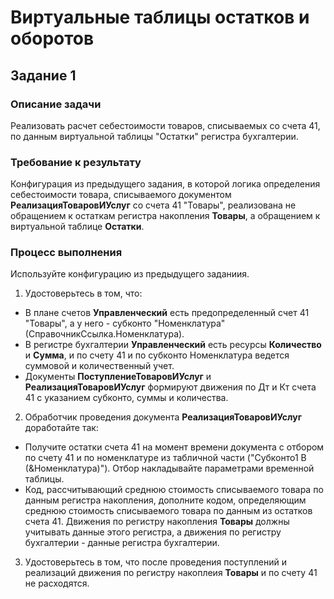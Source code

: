 # Виртуальные таблицы остатков и оборотов

## Задание 1

### Описание задачи

Реализовать расчет себестоимости товаров, списываемых со счета 41, по данным виртуальной таблицы "Остатки" регистра бухгалтерии.

### Требование к результату

Конфигурация из предыдущего задания, в которой логика определения себестоимости товара, списываемого документом **РеализацияТоваровИУслуг** со счета 41 "Товары", реализована не обращением к остаткам регистра накопления **Товары**, а обращением к виртуальной таблице **Остатки**.

### Процесс выполнения

Используйте конфигурацию из предыдущего заданиия.

1. Удостоверьтесь в том, что:

* В плане счетов **Управленческий** есть предопределенный счет 41 "Товары", а у него - субконто "Номенклатура" (СправочникСсылка.Номенклатура).
* В регистре бухгалтерии **Управленческий** есть ресурсы **Количество** и **Сумма**, и по счету 41 и по субконто Номенклатура ведется суммовой и количественный учет.
* Документы **ПоступлениеТоваровИУслуг** и **РеализацияТоваровИУслуг** формируют движения по Дт и Кт счета 41 с указанием субконто, суммы и количества.

2. Обработчик проведения документа **РеализацияТоваровИУслуг** доработайте так:

* Получите остатки счета 41 на момент времени документа с отбором по счету 41 и по номенклатуре из табличной части ("Субконто1 В (&Номенклатура)"). Отбор накладывайте параметрами временной таблицы.
* Код, рассчитывающий среднюю стоимость списываемого товара по данным регистра накопления, дополните кодом, определяющим среднюю стоимость списываемого товара по данным из остатков счета 41. Движения по регистру накопления **Товары** должны учитывать данные этого регистра, а движения по регистру бухгалтерии - данные регистра бухгалтерии.

3. Удостоверьтесь в том, что после проведения поступлений и реализаций движения по регистру накоплеия **Товары** и по счету 41 не расходятся.
